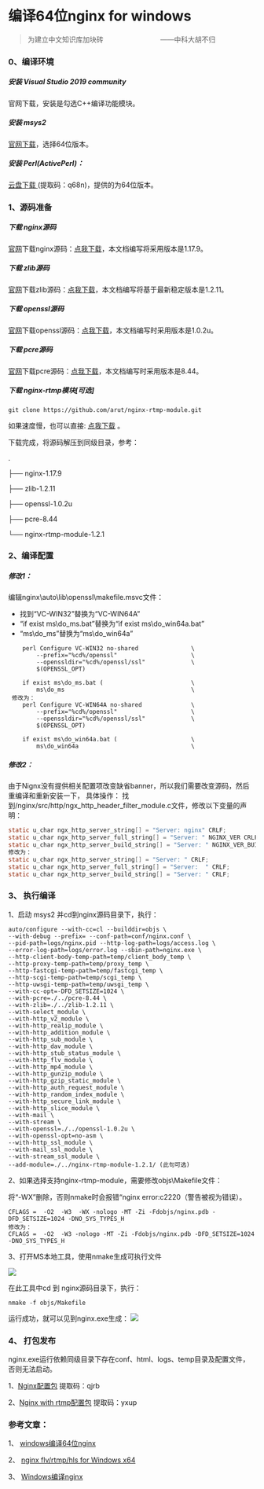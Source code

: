 # 编译64位nginx for windows

>为建立中文知识库加块砖
　　　　　　　　——中科大胡不归

### 0、编译环境
##### 安装 Visual Studio 2019 community
官网下载，安装是勾选C++编译功能模块。

##### 安装 msys2
[官网下载](https://www.msys2.org/)，选择64位版本。

##### 安装 Perl(ActivePerl)：
[云盘下载 ](https://pan.baidu.com/s/1cdcPlt2tK9nuGFdcTQ9luQ) (提取码：q68n)，提供的为64位版本。

### 1、源码准备
##### 下载 nginx源码
[官网](http://nginx.org/en/download.html)下载nginx源码：[点我下载](http://hg.nginx.org/nginx/archive/5e8d52bca714.zip)，本文档编写将采用版本是1.17.9。

##### 下载 zlib源码
[官网](http://www.zlib.net/)下载zlib源码：[点我下载](http://www.zlib.net/zlib-1.2.11.tar.gz)，本文档编写将基于最新稳定版本是1.2.11。

##### 下载 openssl源码
[官网](https://www.openssl.org/source/)下载openssl源码：[点我下载](https://www.openssl.org/source/old/1.0.2/openssl-1.0.2u.tar.gz)，本文档编写时采用版本是1.0.2u。

##### 下载 pcre源码
[官网](http://www.pcre.org/)下载pcre源码：[点我下载](ftp://ftp.pcre.org/pub/pcre/pcre-8.44.zip)，本文档编写时采用版本是8.44。

##### 下载 nginx-rtmp模块[可选]
```shell
git clone https://github.com/arut/nginx-rtmp-module.git
```
如果速度慢，也可以直接: [点我下载](https://codeload.github.com/arut/nginx-rtmp-module/zip/v1.2.1) 。

下载完成，将源码解压到同级目录，参考：

.

├── nginx-1.17.9

├── zlib-1.2.11

├── openssl-1.0.2u

├── pcre-8.44

└── nginx-rtmp-module-1.2.1

### 2、编译配置

##### 修改1：
编辑nginx\auto\lib\openssl\makefile.msvc文件：
- 找到“VC-WIN32”替换为“VC-WIN64A”
- “if exist ms\do_ms.bat”替换为“if exist ms\do_win64a.bat”
- “ms\do_ms”替换为“ms\do_win64a”

```text
	perl Configure VC-WIN32 no-shared				\
		--prefix="%cd%/openssl" 				    \
		--openssldir="%cd%/openssl/ssl" 			\
		$(OPENSSL_OPT)

	if exist ms\do_ms.bat (						    \
		ms\do_ms					                \
 修改为：
	perl Configure VC-WIN64A no-shared				\
		--prefix="%cd%/openssl" 				    \
		--openssldir="%cd%/openssl/ssl" 			\
		$(OPENSSL_OPT)

	if exist ms\do_win64a.bat (					    \
		ms\do_win64a						        \
```

##### 修改2：
由于Nignx没有提供相关配置项改变缺省banner，所以我们需要改变源码，然后重编译和重新安装一下， 具体操作：
找到/nginx/src/http/ngx_http_header_filter_module.c文件，修改以下变量的声明：
```c
static u_char ngx_http_server_string[] = "Server: nginx" CRLF;
static u_char ngx_http_server_full_string[] = "Server: " NGINX_VER CRLF;
static u_char ngx_http_server_build_string[] = "Server: " NGINX_VER_BUILD CRLF;      
修改为：
static u_char ngx_http_server_string[] = "Server: " CRLF;
static u_char ngx_http_server_full_string[] = "Server:  " CRLF;
static u_char ngx_http_server_build_string[] = "Server: " CRLF;
```

### 3、 执行编译
1、启动 msys2 并cd到nginx源码目录下，执行：
```shell
auto/configure --with-cc=cl --builddir=objs \
--with-debug --prefix= --conf-path=conf/nginx.conf \
--pid-path=logs/nginx.pid --http-log-path=logs/access.log \
--error-log-path=logs/error.log --sbin-path=nginx.exe \
--http-client-body-temp-path=temp/client_body_temp \
--http-proxy-temp-path=temp/proxy_temp \
--http-fastcgi-temp-path=temp/fastcgi_temp \
--http-scgi-temp-path=temp/scgi_temp \
--http-uwsgi-temp-path=temp/uwsgi_temp \
--with-cc-opt=-DFD_SETSIZE=1024 \
--with-pcre=./../pcre-8.44 \
--with-zlib=./../zlib-1.2.11 \
--with-select_module \
--with-http_v2_module \
--with-http_realip_module \
--with-http_addition_module \
--with-http_sub_module \
--with-http_dav_module \
--with-http_stub_status_module \
--with-http_flv_module \
--with-http_mp4_module \
--with-http_gunzip_module \
--with-http_gzip_static_module \
--with-http_auth_request_module \
--with-http_random_index_module \
--with-http_secure_link_module \
--with-http_slice_module \
--with-mail \
--with-stream \
--with-openssl=./../openssl-1.0.2u \
--with-openssl-opt=no-asm \
--with-http_ssl_module \
--with-mail_ssl_module \
--with-stream_ssl_module \
--add-module=./../nginx-rtmp-module-1.2.1/ (此句可选)
```

2、如果选择支持nginx-rtmp-module，需要修改objs\Makefile文件：

将“-WX”删除，否则nmake时会报错“nginx error:c2220（警告被视为错误）。
```shell
CFLAGS =  -O2  -W3  -WX -nologo -MT -Zi -Fdobjs/nginx.pdb -DFD_SETSIZE=1024 -DNO_SYS_TYPES_H
修改为：
CFLAGS =  -O2  -W3 -nologo -MT -Zi -Fdobjs/nginx.pdb -DFD_SETSIZE=1024 -DNO_SYS_TYPES_H
```

3、打开MS本地工具，使用nmake生成可执行文件

![](https://upload-images.jianshu.io/upload_images/9258027-df10be27dfa305b8.png?imageMogr2/auto-orient/strip%7CimageView2/2/w/1240)

 在此工具中cd 到 nginx源码目录下，执行：
```shell
nmake -f objs/Makefile
```
运行成功，就可以见到nginx.exe生成：
![](https://upload-images.jianshu.io/upload_images/9258027-f3c9069a0fb68afd.png?imageMogr2/auto-orient/strip%7CimageView2/2/w/1240)

### 4、 打包发布
nginx.exe运行依赖同级目录下存在conf、html、logs、temp目录及配置文件，否则无法启动。

1、[Nginx配置包](https://pan.baidu.com/s/12K3PTZTDTi75fRAoY6ggPA) 提取码：qjrb

2、[Nginx with rtmp配置包](https://pan.baidu.com/s/1dEHrIaCmCbryz6noS6HP5w) 提取码：yxup

### 参考文章：
1、 [windows编译64位nginx](https://blog.csdn.net/u010505059/article/details/92661913)

2、 [nginx flv/rtmp/hls for Windows x64](https://www.jianshu.com/p/a429c87c1b04)

3、 [Windows编译nginx](https://www.cnblogs.com/iamyuxing/p/10883626.html)

